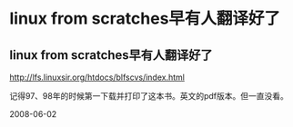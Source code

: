 # linux from scratches早有人翻译好了

## linux from scratches早有人翻译好了

http://lfs.linuxsir.org/htdocs/blfscvs/index.html

记得97、98年的时候第一下载并打印了这本书。英文的pdf版本。但一直没看。



2008-06-02